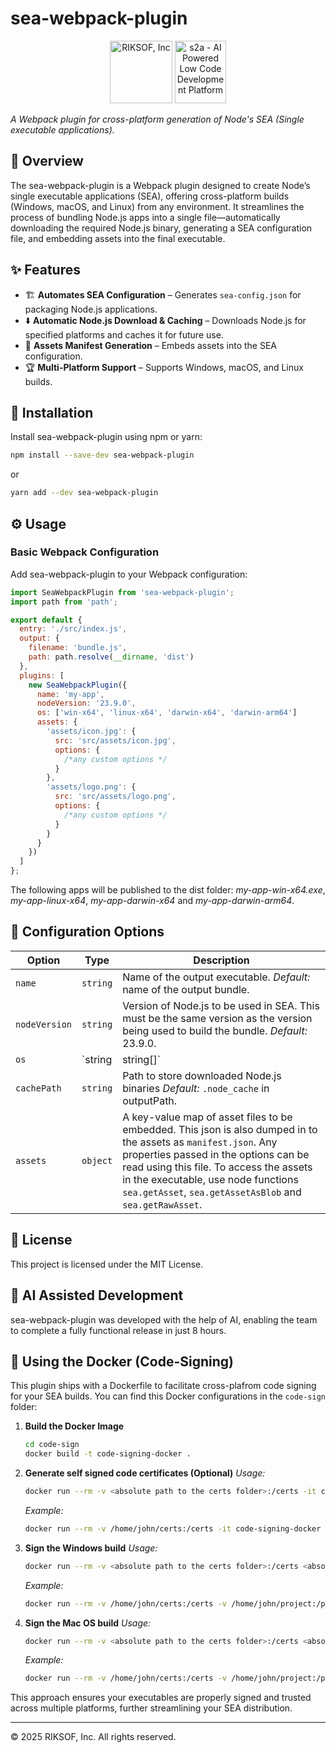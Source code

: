# sea-webpack-plugin

<div align="center">
  <a href="https://www.riksof.com/"><img width="100" height="100" src="https://d37up8ah6d53fh.cloudfront.net/default/1.0.2-a4413db/builds/assets/common/images/navs/rs-logo-old.png" alt="RIKSOF, Inc"></a>
  <a href="https://www.s2a.io"><img width="82" height="100" src="https://d4i3gppt7py8y.cloudfront.net/default/1.0.1-c6907ac/builds/assets/common/images/navs/logo-s2a.png" alt="s2a - AI Powered Low Code Development Platform"></a>
</div>

*A Webpack plugin for cross-platform generation of Node's SEA (Single executable applications).*

## 📖 Overview
The sea-webpack-plugin is a Webpack plugin designed to create Node’s single executable applications (SEA), offering cross-platform builds (Windows, macOS, and Linux) from any environment. It streamlines the process of bundling Node.js apps into a single file—automatically downloading the required Node.js binary, generating a SEA configuration file, and embedding assets into the final executable.

## ✨ Features
- 🏗 **Automates SEA Configuration** – Generates `sea-config.json` for packaging Node.js applications.
- ⬇️ **Automatic Node.js Download & Caching** – Downloads Node.js for specified platforms and caches it for future use.
- 📂 **Assets Manifest Generation** – Embeds assets into the SEA configuration.
- 🏆 **Multi-Platform Support** – Supports Windows, macOS, and Linux builds.

## 🚀 Installation
Install sea-webpack-plugin using npm or yarn:

```sh
npm install --save-dev sea-webpack-plugin
```

or

```sh
yarn add --dev sea-webpack-plugin
```

## ⚙️ Usage

### **Basic Webpack Configuration**
Add sea-webpack-plugin to your Webpack configuration:

```javascript
import SeaWebpackPlugin from 'sea-webpack-plugin';
import path from 'path';

export default {
  entry: './src/index.js',
  output: {
    filename: 'bundle.js',
    path: path.resolve(__dirname, 'dist')
  },
  plugins: [
    new SeaWebpackPlugin({
      name: 'my-app',
      nodeVersion: '23.9.0',
      os: ['win-x64', 'linux-x64', 'darwin-x64', 'darwin-arm64']
      assets: {
        'assets/icon.jpg': { 
          src: 'src/assets/icon.jpg', 
          options: { 
            /*any custom options */
          } 
        },
        'assets/logo.png': { 
          src: 'src/assets/logo.png',
          options: { 
            /*any custom options */
          }
        }
      }
    })
  ]
};
```
The following apps will be published to the dist folder: *my-app-win-x64.exe*, *my-app-linux-x64*, *my-app-darwin-x64* and *my-app-darwin-arm64*.

## 🔧 Configuration Options

| Option        | Type               | Description |
|--------------|----------------|-------------|
| `name`        | `string`         | Name of the output executable. *Default:* name of the output bundle. |
| `nodeVersion` | `string`         | Version of Node.js to be used in SEA. This must be the same version as the version being used to build the bundle. *Default:* 23.9.0. |
| `os`          | `string | string[]` | Target platform(s) (e.g., `win-x64`, `linux-x64`, `darwin-x64` - mac on x86, `darwin-arm64` - mac on M* chips). |
| `cachePath`   | `string`         | Path to store downloaded Node.js binaries *Default:* `.node_cache` in outputPath. |
| `assets`      | `object`         | A key-value map of asset files to be embedded. This json is also dumped in to the assets as `manifest.json`. Any properties passed in the options can be read using this file. To access the assets in the executable, use node functions `sea.getAsset`, `sea.getAssetAsBlob` and `sea.getRawAsset`. |

## 📜 License
This project is licensed under the MIT License.


## 🤖 AI Assisted Development
sea-webpack-plugin was developed with the help of AI, enabling the team to complete a fully functional release in just 8 hours.

## 🐳 Using the Docker (Code-Signing)
This plugin ships with a Dockerfile to facilitate cross-plafrom code signing for your SEA builds. You can find this Docker configurations in the `code-sign` folder:

1. **Build the Docker Image**
    ```sh
    cd code-sign
    docker build -t code-signing-docker .
    ```

2. **Generate self signed code certificates (Optional)**
    *Usage:*
    ```sh
    docker run --rm -v <absolute path to the certs folder>:/certs -it code-signing-docker /app/generate_code_sign_cert.sh <country_code> <organization_name> <password> <cert_path>
    ```

    *Example:*
    ```sh
    docker run --rm -v /home/john/certs:/certs -it code-signing-docker /app/generate_code_sign_cert.sh US "RIKSOF Inc" **** /cert/my_app_cert_self
    ```

3. **Sign the Windows build**
    *Usage:*
    ```sh
    docker run --rm -v <absolute path to the certs folder>:/certs <absolute path to the project folder>:/project /app/sign_exe.sh /project/<path_to_exe> /certs/<key_file> <password> <application_name> <url>
    ```

    *Example:*
    ```sh
    docker run --rm -v /home/john/certs:/certs -v /home/john/project:/project -it code-signing-docker /app/sign_exe.sh /project/dist/my-app-win-x64.exe /cert/my_app_cert_self.pfx *** "Application Name" https://www.mydomain.com
    ```

4. **Sign the Mac OS build**
    *Usage:*
    ```sh
    docker run --rm -v <absolute path to the certs folder>:/certs <absolute path to the project folder>:/project /app/sign_macos.sh /project/<executable_path> /certs/<p12/pfx_file> <p12_password> <identifier>
    ```

    *Example:*
    ```sh
    docker run --rm -v /home/john/certs:/certs -v /home/john/project:/project -it code-signing-docker /app/sign_macos.sh /project/dist/my-app-darwin-arm64 /cert/my_app_cert_self_macos.pfx *** com.domain.my-app
    ```

This approach ensures your executables are properly signed and trusted across multiple platforms, further streamlining your SEA distribution.

---

© 2025 RIKSOF, Inc. All rights reserved.
